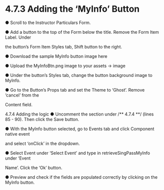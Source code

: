 # 4.7.3 Adding the ‘MyInfo’ Button

● Scroll to the Instructor Particulars Form.

● Add a button to the top of the Form below the title. Remove the Form Item Label. Under

the button’s Form Item Styles tab, Shift button to the right.

● Download the sample MyInfo button image here

● Upload the MyInfoBtn.png image to your assets -> image





● Under the button’s Styles tab, change the button background image to MyInfo.



● Go to the Button’s Props tab and set the Theme to ‘Ghost’. Remove ‘cancel’ from the





Content field.











4.7.4 Adding the logic 
	● Uncomment the section under /** 4.7.4 **/  (lines 85 - 90). Then click the Save button.

● With the MyInfo button selected, go to Events tab and click Component native event

and select ‘onClick’ in the dropdown.

● Select Event under ‘Select Event’ and type in retrieveSingPassMyInfo under ‘Event





Name’. Click the ‘Ok’ button.

● Preview and check if the fields are populated correctly by clicking on the MyInfo button.







